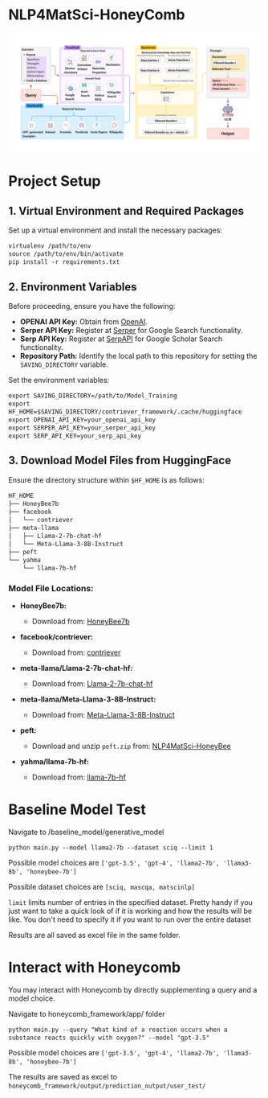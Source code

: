 # NLP4MatSci-HoneyComb

![Image](model.png)

# Project Setup

## 1. Virtual Environment and Required Packages

Set up a virtual environment and install the necessary packages:

```shell
virtualenv /path/to/env
source /path/to/env/bin/activate
pip install -r requirements.txt
```

## 2. Environment Variables

Before proceeding, ensure you have the following:

- **OPENAI API Key:** Obtain from [OpenAI](https://openai.com).
- **Serper API Key:** Register at [Serper](https://serper.dev) for Google Search functionality.
- **Serp API Key:** Register at [SerpAPI](https://serpapi.com) for Google Scholar Search functionality.
- **Repository Path:** Identify the local path to this repository for setting the `SAVING_DIRECTORY` variable.

Set the environment variables:

```shell
export SAVING_DIRECTORY=/path/to/Model_Training
export HF_HOME=$SAVING_DIRECTORY/contriever_framework/.cache/huggingface
export OPENAI_API_KEY=your_openai_api_key
export SERPER_API_KEY=your_serper_api_key
export SERP_API_KEY=your_serp_api_key
```

## 3. Download Model Files from HuggingFace

Ensure the directory structure within `$HF_HOME` is as follows:

```text
HF_HOME
├── HoneyBee7b
├── facebook
│   └── contriever
├── meta-llama
│   ├── Llama-2-7b-chat-hf
│   └── Meta-Llama-3-8B-Instruct
├── peft
└── yahma
    └── llama-7b-hf
```

### Model File Locations:

- **HoneyBee7b:**
  - Download from: [HoneyBee7b](https://huggingface.co/Bang-UdeM-Mila/HoneyBee/tree/main/7b)

- **facebook/contriever:**
  - Download from: [contriever](https://huggingface.co/facebook/contriever/tree/main)

- **meta-llama/Llama-2-7b-chat-hf:**
  - Download from: [Llama-2-7b-chat-hf](https://huggingface.co/meta-llama/Llama-2-7b-chat-hf/tree/main)

- **meta-llama/Meta-Llama-3-8B-Instruct:**
  - Download from: [Meta-Llama-3-8B-Instruct](https://huggingface.co/meta-llama/Meta-Llama-3-8B-Instruct/tree/main)

- **peft:**
  - Download and unzip `peft.zip` from: [NLP4MatSci-HoneyBee](https://github.com/BangLab-UdeM-Mila/NLP4MatSci-HoneyBee/tree/main/peft)

- **yahma/llama-7b-hf:**
  - Download from: [llama-7b-hf](https://huggingface.co/yahma/llama-7b-hf/tree/main)


# Baseline Model Test

Navigate to /baseline_model/generative_model

```shell
python main.py --model llama2-7b --dataset sciq --limit 1
```

Possible model choices are `['gpt-3.5', 'gpt-4', 'llama2-7b', 'llama3-8b', 'honeybee-7b']`

Possible dataset choices are `[sciq, mascqa, matscinlp]`

`limit` limits number of entries in the specified dataset. Pretty handy if you just want to take a quick look of if it is working and how the results will be like. You don't need to specify it if you want to run over the entire dataset

Results are all saved as excel file in the same folder.

# Interact with Honeycomb

You may interact with Honeycomb by directly supplementing a query and a model choice.

Navigate to honeycomb_framework/app/ folder

```shell
python main.py --query "What kind of a reaction occurs when a substance reacts quickly with oxygen?" --model "gpt-3.5"
```

Possible model choices are `['gpt-3.5', 'gpt-4', 'llama2-7b', 'llama3-8b', 'honeybee-7b']`

The results are saved as excel to `honeycomb_framework/output/prediction_output/user_test/`



